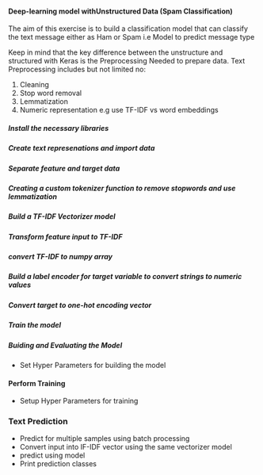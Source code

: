 ####  Deep-learning model withUnstructured Data (Spam Classification)
The aim of this exercise is to build a classification model that can classify the text message either as Ham or Spam i.e Model to predict message type

Keep in mind that the key difference between the unstructure and structured with Keras is the Preprocessing Needed to prepare data.
Text Preprocessing includes but not limited no:
1. Cleaning
2. Stop word removal
3. Lemmatization
4. Numeric representation e.g use TF-IDF vs word embeddings

##### Install the necessary libraries
##### Create text represenations and import data
##### Separate feature and target data
##### Creating a custom tokenizer function to remove stopwords and use lemmatization
#####  Build a TF-IDF Vectorizer model
##### Transform feature input to TF-IDF
##### convert TF-IDF to numpy array
##### Build  a label encoder for target variable to convert strings to numeric values
##### Convert target to one-hot encoding vector
##### Train the model
##### Buiding and Evaluating the Model
- Set Hyper Parameters for building the model
#### Perform Training
- Setup Hyper Parameters for training
### Text Prediction
- Predict for multiple samples using batch processing
- Convert input into IF-IDF vector using the same vectorizer model
- predict using model
- Print prediction classes


